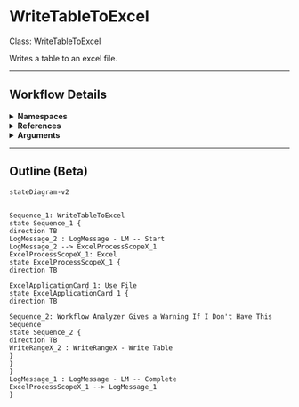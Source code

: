 # WriteTableToExcel
Class: WriteTableToExcel

Writes a table to an excel file.

<hr />

## Workflow Details
<details>
    <summary>
    <b>Namespaces</b>
    </summary>

    - System.Activities
- System.Activities.Statements
- System.Activities.Expressions
- System.Activities.Validation
- System.Activities.XamlIntegration
- Microsoft.VisualBasic
- Microsoft.VisualBasic.Activities
- System
- System.Collections
- System.Collections.Generic
- System.Collections.ObjectModel
- System.Data
- System.Diagnostics
- System.Linq
- System.Net.Mail
- System.Xml
- System.Text
- System.Xml.Linq
- UiPath.Core
- UiPath.Core.Activities
- System.Windows.Markup
- GlobalVariablesNamespace
- GlobalConstantsNamespace
- UiPath.Excel
- UiPath.Excel.Activities.Business
- UiPath.Excel.Model
- System.Reflection
- System.ComponentModel
- System.Runtime.Serialization
- System.Xml.Serialization
- UiPath.Shared.Activities


</details>
<details>
    <summary>
    <b>References</b>
    </summary>

    - Microsoft.CSharp
- Microsoft.VisualBasic
- Microsoft.Win32.Primitives
- NPOI
- PresentationFramework
- System
- System.Activities
- System.ComponentModel
- System.ComponentModel.EventBasedAsync
- System.ComponentModel.Primitives
- System.ComponentModel.TypeConverter
- System.Configuration.ConfigurationManager
- System.Console
- System.Core
- System.Data
- System.Data.Common
- System.Data.SqlClient
- System.Linq
- System.Memory
- System.Memory.Data
- System.ObjectModel
- System.Private.CoreLib
- System.Private.DataContractSerialization
- System.Private.ServiceModel
- System.Private.Uri
- System.Private.Xml
- System.Reflection.DispatchProxy
- System.Reflection.Metadata
- System.Reflection.TypeExtensions
- System.Runtime.Serialization
- System.Runtime.Serialization.Formatters
- System.Runtime.Serialization.Primitives
- System.Security.Permissions
- System.ServiceModel
- System.ServiceModel.Activities
- System.Xaml
- System.Xml
- System.Xml.Linq
- UiPath.Excel
- UiPath.Excel.Activities
- UiPath.Excel.Activities.Design
- UiPath.Mail.Activities
- UiPath.Studio.Constants
- UiPath.System.Activities
- UiPath.System.Activities.Design
- UiPath.System.Activities.ViewModels
- UiPath.Testing.Activities
- UiPath.Workflow
- WindowsBase


</details>
<details>
    <summary>
    <b>Arguments</b>
    </summary>

    <table><tr><th>Name</th><th>Direction</th><th>Type</th><th>Description</th></tr><tr><td>in_Path</td><td>InArgument</td><td>x:String</td><td>The path to the file to write to. File must exist already.</td></tr><tr><td>in_SheetName</td><td>InArgument</td><td>x:String</td><td>The name of the sheet to write the table to.</td></tr><tr><td>in_dt_Table</td><td>InArgument</td><td>sd:DataTable</td><td>The datatable to write to a sheet.</td></tr></table>
    
</details>

<hr />

## Outline (Beta)

```mermaid
stateDiagram-v2


Sequence_1: WriteTableToExcel
state Sequence_1 {
direction TB
LogMessage_2 : LogMessage - LM -- Start
LogMessage_2 --> ExcelProcessScopeX_1
ExcelProcessScopeX_1: Excel
state ExcelProcessScopeX_1 {
direction TB

ExcelApplicationCard_1: Use File
state ExcelApplicationCard_1 {
direction TB

Sequence_2: Workflow Analyzer Gives a Warning If I Don't Have This Sequence
state Sequence_2 {
direction TB
WriteRangeX_2 : WriteRangeX - Write Table
}
}
}
LogMessage_1 : LogMessage - LM -- Complete
ExcelProcessScopeX_1 --> LogMessage_1
}
```